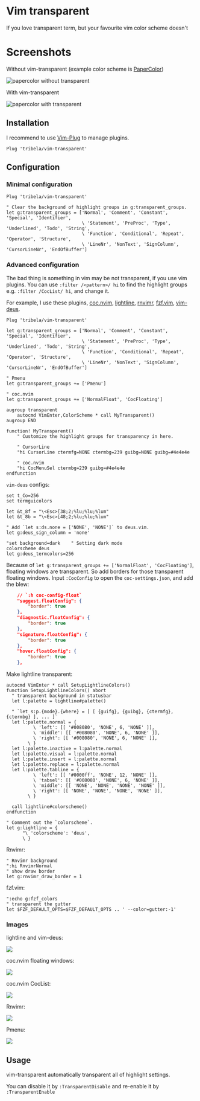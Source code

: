 # Vim transparent

If you love transparent term, but your favourite vim color scheme doesn't


# Screenshots

Without vim-transparent (example color scheme is [PaperColor][])

![papercolor without transparent](https://github.com/kjwon15/vim-transparent/raw/master/img/papercolor-without-transparent.png)

With vim-transparent

![papercolor with transparent](https://github.com/kjwon15/vim-transparent/raw/master/img/papercolor-with-transparent.png)


[PaperColor]: https://github.com/NLKNguyen/papercolor-theme


## Installation

I recommend to use [Vim-Plug][] to manage plugins.

```vimrc
Plug 'tribela/vim-transparent'
```

[Vim-Plug]: https://github.com/junegunn/vim-plug


## Configuration

### Minimal configuration

```vim
Plug 'tribela/vim-transparent'

" Clear the background of highlight groups in g:transparent_groups.
let g:transparent_groups = ['Normal', 'Comment', 'Constant', 'Special', 'Identifier',
                            \ 'Statement', 'PreProc', 'Type', 'Underlined', 'Todo', 'String',
                            \ 'Function', 'Conditional', 'Repeat', 'Operator', 'Structure',
                            \ 'LineNr', 'NonText', 'SignColumn', 'CursorLineNr', 'EndOfBuffer']
```

### Advanced configuration

The bad thing is something in vim may be not transparent, if you use vim plugins. You can use `:filter /<pattern>/ hi` to find the highlight groups e.g. `:filter /CocList/ hi`, and change it.

For example, I use these plugins, [coc.nvim](https://github.com/neoclide/coc.nvim), [lightline](https://github.com/itchyny/lightline.vim), [rnvimr](https://github.com/kevinhwang91/rnvimr), [fzf.vim](https://github.com/junegunn/fzf), [vim-deus](https://github.com/ajmwagar/vim-deus).

```vim
Plug 'tribela/vim-transparent'

let g:transparent_groups = ['Normal', 'Comment', 'Constant', 'Special', 'Identifier',
                            \ 'Statement', 'PreProc', 'Type', 'Underlined', 'Todo', 'String',
                            \ 'Function', 'Conditional', 'Repeat', 'Operator', 'Structure',
                            \ 'LineNr', 'NonText', 'SignColumn', 'CursorLineNr', 'EndOfBuffer']

" Pmenu
let g:transparent_groups += ['Pmenu']

" coc.nvim
let g:transparent_groups += ['NormalFloat', 'CocFloating']

augroup transparent
    autocmd VimEnter,ColorScheme * call MyTransparent()
augroup END

function! MyTransparent()
    " Customize the highlight groups for transparency in here.

    " CursorLine
    "hi CursorLine ctermfg=NONE ctermbg=239 guibg=NONE guibg=#4e4e4e

    " coc.nvim
    "hi CocMenuSel ctermbg=239 guibg=#4e4e4e
endfunction
```

`vim-deus` configs:

```vim
set t_Co=256
set termguicolors

let &t_8f = "\<Esc>[38;2;%lu;%lu;%lum"
let &t_8b = "\<Esc>[48;2;%lu;%lu;%lum"

" Add `let s:ds.none = ['NONE', 'NONE']` to deus.vim.
let g:deus_sign_column = 'none'

"set background=dark    " Setting dark mode
colorscheme deus
let g:deus_termcolors=256
```

Because of `let g:transparent_groups += ['NormalFloat', 'CocFloating']`, floating windows are transparent. So add borders for those transparent floating windows. Input `:CocConfig` to open the `coc-settings.json`, and add the blew:

```json
    // `:h coc-config-float`
    "suggest.floatConfig": {
        "border": true
    },
    "diagnostic.floatConfig": {
        "border": true
    },
    "signature.floatConfig": {
        "border": true
    },
    "hover.floatConfig": {
        "border": true
    },
```

Make lightline transparent:

```vim
autocmd VimEnter * call SetupLightlineColors()
function SetupLightlineColors() abort
  " transparent background in statusbar
  let l:palette = lightline#palette()

  " `let s:p.{mode}.{where} = [ [ {guifg}, {guibg}, {ctermfg}, {ctermbg} ], ... ]`
  let l:palette.normal = {
          \ 'left': [[ '#008080', 'NONE', 6, 'NONE' ]],
          \ 'middle': [[ '#008080', 'NONE', 6, 'NONE' ]],
          \ 'right': [[ '#008080', 'NONE', 6, 'NONE' ]],
        \ }
  let l:palette.inactive = l:palette.normal
  let l:palette.visual = l:palette.normal
  let l:palette.insert = l:palette.normal
  let l:palette.replace = l:palette.normal
  let l:palette.tabline = {
          \ 'left': [[ '#0000ff', 'NONE', 12, 'NONE' ]],
          \ 'tabsel': [[ '#008080', 'NONE', 6, 'NONE' ]],
          \ 'middle': [[ 'NONE', 'NONE', 'NONE', 'NONE' ]],
          \ 'right': [[ 'NONE', 'NONE', 'NONE', 'NONE' ]],
        \ }

  call lightline#colorscheme()
endfunction

" Comment out the `colorscheme`.
let g:lightline = {
      "\ 'colorscheme': 'deus',
      \ }
```

Rnvimr:

```vim
" Rnvimr background
":hi RnvimrNormal
" show draw border
let g:rnvimr_draw_border = 1
```

fzf.vim:

```vim
":echo g:fzf_colors
" transparent the gutter
let $FZF_DEFAULT_OPTS=$FZF_DEFAULT_OPTS .. ' --color=gutter:-1'
```

### Images

lightline and vim-deus:

![](./img/lightline-and-deus.png)

coc.nvim floating windows:

![](./img/coc-floating_windows.png)

coc.nvim CocList:

![](./img/coc-coclist.png)

Rnvimr:

![](./img/rnvimr.png)

Pmenu:

![](./img/pmenu.png)

## Usage

vim-transparent automatically transparent all of highlight settings.

You can disable it by `:TransparentDisable` and re-enable it by `:TransparentEnable`
